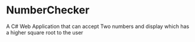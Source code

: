# NumberChecker
A C# Web Application that can accept Two numbers and display which has a higher square root to the user

